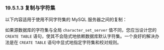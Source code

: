 ### 19.5.1.3 复制与字符集

以下内容适用于使用不同字符集的 MySQL 服务器之间的复制：

如果源数据库的字符集与全局 `character_set_server` 值不同，您应当设计您的 `CREATE TABLE` 语句，使其不会隐式地依赖数据库默认字符集。一个良好的解决办法是在 `CREATE TABLE` 语句中显式地指定字符集和校对规则。
